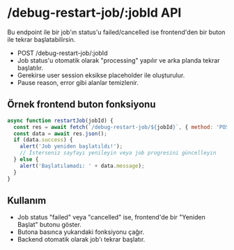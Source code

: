 # /debug-restart-job/:jobId API

Bu endpoint ile bir job'ın status'u failed/cancelled ise frontend'den bir buton ile tekrar başlatabilirsin.

- POST /debug-restart-job/:jobId
- Job status'u otomatik olarak "processing" yapılır ve arka planda tekrar başlatılır.
- Gerekirse user session eksikse placeholder ile oluşturulur.
- Pause reason, error gibi alanlar temizlenir.

## Örnek frontend buton fonksiyonu

```js
async function restartJob(jobId) {
  const res = await fetch(`/debug-restart-job/${jobId}`, { method: 'POST' });
  const data = await res.json();
  if (data.success) {
    alert('Job yeniden başlatıldı!');
    // İsterseniz sayfayı yenileyin veya job progresini güncelleyin
  } else {
    alert('Başlatılamadı: ' + data.message);
  }
}
```

## Kullanım
- Job status "failed" veya "cancelled" ise, frontend'de bir "Yeniden Başlat" butonu göster.
- Butona basınca yukarıdaki fonksiyonu çağır.
- Backend otomatik olarak job'ı tekrar başlatır.
